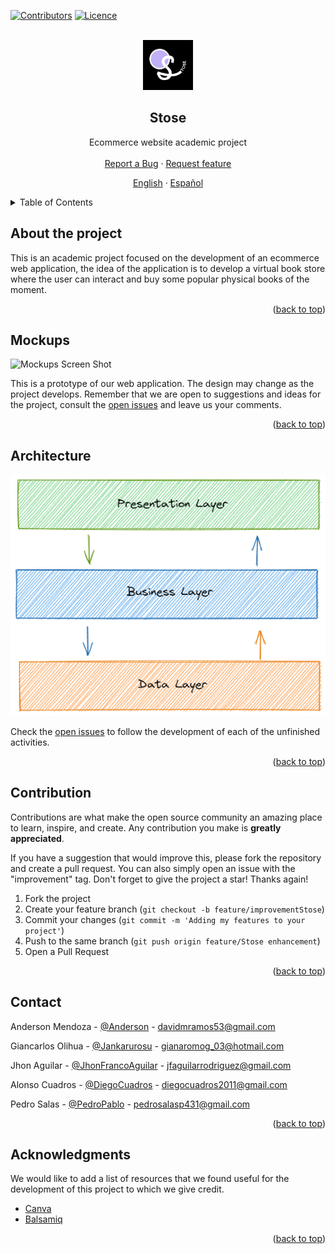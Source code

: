 <div id="top"></div>

<!-- PROJECT SHIELDS -->
[![Contributors][contributors-shield]][contributors-url]
[![Licence](https://img.shields.io/github/license/Ileriayo/markdown-badges?style=for-the-badge)](./LICENSE)


<!-- PROJECT LOGO -->
<br />
<div align="center">
  <a href="https://github.com/Devs-Com/Stose">
    <img src="/.github/images_readme/logo/logoDark.png" alt="Logo" width="80" height="80">
  </a>

  <h2 align="center">Stose</h2>

  <p align="center">
    Ecommerce website academic project
    <br />
    <br />
    <a href="https://github.com/Devs-Com/Stose/issues/new?assignees=&labels=feature&template=bug_report.md&title=">Report a Bug</a>
    ·
    <a href="https://github.com/Devs-Com/Stose/issues/new?assignees=&labels=feature&template=feature_request.md&title=">Request feature</a>
  </p>
  <p align="center">
    <a href="/README.md">English</a>
    ·
    <a href="/READMEes.md">Español</a>
  </p>
</div>


<!-- TABLE OF CONTENTS -->
<details>
  <summary>Table of Contents</summary>
  <ol>
    <li>
      <a href="#about-the-project">About the project</a>
    </li>
    <li><a href="#architecture">Mockups</a></li>
    <li><a href="#architecture">Architecture</a></li>
    <li><a href="#contribution">Contribution</a></li>
    <li><a href="#contact">Contact</a></li>
    <li><a href="#acknowledgments">Acknowledgments</a></li>
  </ol>
</details>


<!-- ABOUT THE PROJECT -->
## About the project

This is an academic project focused on the development of an ecommerce web application, the idea of ​​the application is to develop a virtual book store where the user can interact and buy some popular physical books of the moment.

<p align="right">(<a href="#top">back to top</a>)</p>


<!-- MOCKUPS -->
## Mockups

![Mockups Screen Shot][mockups-screenshot]

This is a prototype of our web application. The design may change as the project develops. Remember that we are open to suggestions and ideas for the project, consult the [open issues](https://github.com/Devs-Com/Stose/issues) and leave us your comments.

<p align="right">(<a href="#top">back to top</a>)</p>


<!-- ROADMAP -->
## Architecture

![Architech Name Screen Shot][architech-screenshot]

Check the [open issues](https://github.com/Devs-Com/Stose/issues) to follow the development of each of the unfinished activities.

<p align="right">(<a href="#top">back to top</a>)</p>


<!-- CONTRIBUTING -->
## Contribution

Contributions are what make the open source community an amazing place to learn, inspire, and create. Any contribution you make is **greatly appreciated**.

If you have a suggestion that would improve this, please fork the repository and create a pull request. You can also simply open an issue with the "improvement" tag. Don't forget to give the project a star! Thanks again!

1. Fork the project
2. Create your feature branch (`git checkout -b feature/improvementStose`)
3. Commit your changes (`git commit -m 'Adding my features to your project'`)
4. Push to the same branch (`git push origin feature/Stose enhancement`)
5. Open a Pull Request

<p align="right">(<a href="#top">back to top</a>)</p>


<!-- CONTACT -->
## Contact

Anderson Mendoza - [@Anderson](https://www.linkedin.com/in/anderson-mendoza-ramos-7551141b7/) - davidmramos53@gmail.com

Giancarlos Olihua - [@Jankarurosu](https://github.com/Jankarurosu) - gianaromog_03@hotmail.com

Jhon Aguilar - [@JhonFrancoAguilar](https://www.linkedin.com/in/jhon-franco-aguilar-rodriguez-223564225/) - jfaguilarrodriguez@gmail.com

Alonso Cuadros - [@DiegoCuadros](https://github.com/DiegoCuadros) - diegocuadros2011@gmail.com

Pedro Salas - [@PedroPablo](https://github.com/pedropablosalas) - pedrosalasp431@gmail.com

<p align="right">(<a href="#top">back to top</a>)</p>


<!-- ACKNOWLEDGMENTS -->
## Acknowledgments

We would like to add a list of resources that we found useful for the development of this project to which we give credit.

* [Canva](https://www.canva.com/)
* [Balsamiq](https://balsamiq.cloud/)

<p align="right">(<a href="#top">back to top</a>)</p>


<!-- MARKDOWN LINKS & IMAGES -->
<!-- https://www.markdownguide.org/basic-syntax/#reference-style-links -->
[contributors-shield]: https://img.shields.io/badge/CONTRIBUTORS-7-green?style=for-the-badge
[contributors-url]: https://github.com/Devs-Com/Stose/graphs/contributors
[architech-screenshot]: .github/images_readme/architech/threeLevelArchitecture.png
[mockups-screenshot]: .github/images_readme/mockups/allMockups.png
